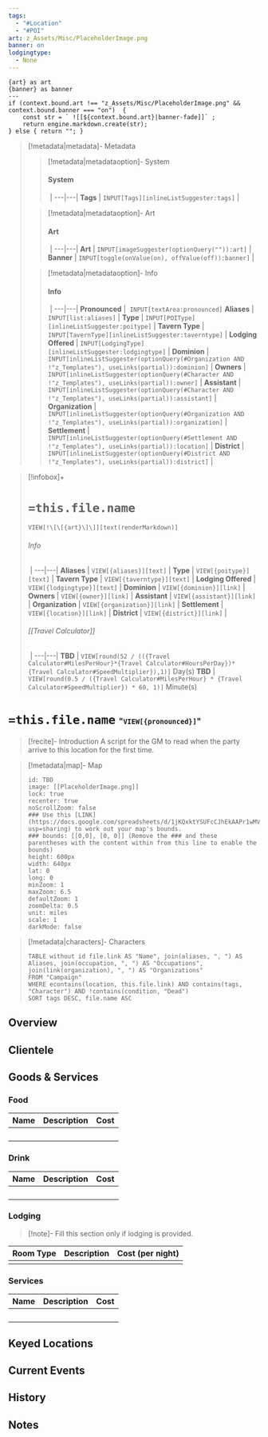 ```yaml
---
tags:
  - "#Location"
  - "#POI"
art: z_Assets/Misc/PlaceholderImage.png
banner: on
lodgingtype:
  - None
---
```

  
```meta-bind-js-view
{art} as art 
{banner} as banner
---
if (context.bound.art !== "z_Assets/Misc/PlaceholderImage.png" && context.bound.banner === "on")  {
    const str = ` ![[${context.bound.art}|banner-fade]]` ;
    return engine.markdown.create(str);
} else { return ""; }
```
  
> [!metadata|metadata]- Metadata
>> [!metadata|metadataoption]- System
>> #### System
>>  |
>> ---|---|
> **Tags** | `INPUT[Tags][inlineListSuggester:tags]` |
>
>> [!metadata|metadataoption]- Art
>> #### Art
>>  |
>> ---|---|
> **Art** | `INPUT[imageSuggester(optionQuery("")):art]` |
> **Banner** | `INPUT[toggle(onValue(on), offValue(off)):banner]` |
>
>> [!metadata|metadataoption]- Info
>> #### Info
>>  |
>> ---|---|
>> **Pronounced** |  `INPUT[textArea:pronounced]`
>> **Aliases** | `INPUT[list:aliases]` |
>> **Type** | `INPUT[POIType][inlineListSuggester:poitype]` |
>> **Tavern Type** | `INPUT[TavernType][inlineListSuggester:taverntype]` | 
>> **Lodging Offered** | `INPUT[LodgingType][inlineListSuggester:lodgingtype]` |
>> **Dominion** | `INPUT[inlineListSuggester(optionQuery(#Organization AND !"z_Templates"), useLinks(partial)):dominion]` |
>> **Owners** | `INPUT[inlineListSuggester(optionQuery(#Character AND !"z_Templates"), useLinks(partial)):owner]` |
>> **Assistant** | `INPUT[inlineListSuggester(optionQuery(#Character AND !"z_Templates"), useLinks(partial)):assistant]` |
>> **Organization** | `INPUT[inlineListSuggester(optionQuery(#Organization AND !"z_Templates"), useLinks(partial)):organization]` |
>> **Settlement** | `INPUT[inlineListSuggester(optionQuery(#Settlement AND !"z_Templates"), useLinks(partial)):location]` |
>> **District** | `INPUT[inlineListSuggester(optionQuery(#District AND !"z_Templates"), useLinks(partial)):district]` |
  
> [!infobox]+
> # `=this.file.name`
> `VIEW[!\[\[{art}\]\]][text(renderMarkdown)]`
> ###### Info
>  |
> ---|---|
> **Aliases** | `VIEW[{aliases}][text]` |
> **Type** | `VIEW[{poitype}][text]` |
> **Tavern Type** | `VIEW[{taverntype}][text]` |
> **Lodging Offered** | `VIEW[{lodgingtype}][text]` |
> **Dominion** | `VIEW[{dominion}][link]` |
> **Owners** | `VIEW[{owner}][link]` |
> **Assistant** | `VIEW[{assistant}][link]` |
> **Organization** | `VIEW[{organization}][link]` |
> **Settlement** | `VIEW[{location}][link]` |
> **District** | `VIEW[{district}][link]` |
> ###### [[Travel Calculator]]
>  |
> ---|---|
> **TBD** | `VIEW[round(52 / (({Travel Calculator#MilesPerHour}*{Travel Calculator#HoursPerDay})*{Travel Calculator#SpeedMultiplier}),1)]` Day(s)
> **TBD** | `VIEW[round(0.5 / ({Travel Calculator#MilesPerHour} * {Travel Calculator#SpeedMultiplier}) * 60, 1)]` Minute(s)
  
# `=this.file.name` <span style="font-size: medium">"`VIEW[{pronounced}]`"</span>
  
> [!recite]- Introduction
> A script for the GM to read when the party arrive to this location for the first time.
  
> [!metadata|map]- Map
> ```leaflet
> id: TBD
> image: [[PlaceholderImage.png]]
> lock: true
> recenter: true
> noScrollZoom: false
> ### Use this [LINK](https://docs.google.com/spreadsheets/d/1jKQxktYSUFcCJhEkAAPr1wMVBTqUdpEfA5XveUXI17I/edit?usp=sharing) to work out your map's bounds.
> ### bounds: [[0,0], [0, 0]] (Remove the ### and these parentheses with the content within from this line to enable the bounds)
> height: 600px
> width: 640px
> lat: 0
> long: 0
> minZoom: 1
> maxZoom: 6.5
> defaultZoom: 1
> zoomDelta: 0.5
> unit: miles
> scale: 1
> darkMode: false
> ```
  
> [!metadata|characters]- Characters
> ```dataview
> TABLE without id file.link AS "Name", join(aliases, ", ") AS Aliases, join(occupation, ", ") AS "Occupations", join(link(organization), ", ") AS "Organizations"
> FROM "Campaign"
> WHERE econtains(location, this.file.link) AND contains(tags, "Character") AND !contains(condition, "Dead")
> SORT tags DESC, file.name ASC
  
## Overview
  
## Clientele

## Goods & Services

### Food
  
| Name | Description | Cost |
| ---- | ----------- | ---- |
|      |             |      |
  
### Drink
  
| Name | Description | Cost |
| ---- | ----------- | ---- |
|      |             |      |

### Lodging
> [!note]- Fill this section only if lodging is provided.

| Room Type | Description | Cost (per night) |
|-----------|-------------|------------------|
|           |             |                  |

  
### Services
  
| Name | Description | Cost |
| ---- | ----------- | ---- |
|      |             |      |
  
## Keyed Locations
  
 
 
## Current Events
  
 
 
## History
  
 
 
## Notes